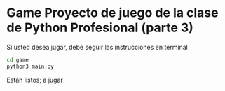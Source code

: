 # Game Proyecto de juego de la clase de Python Profesional (parte 3)

Si usted desea jugar, debe seguir las instrucciones 
en terminal

```sh
cd game
python3 main.py
```
Están listos; a jugar
